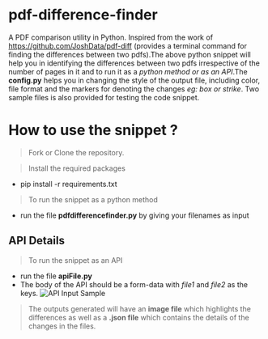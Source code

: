 # pdf-difference-finder
A PDF comparison utility in Python.
Inspired from the work of https://github.com/JoshData/pdf-diff (provides a terminal command for finding the differences between two pdfs).The above python snippet will help you in identifying the differences between two pdfs irrespective of the number of pages in it and to run it as a *python method or as an API*.The **config.py** helps you in changing the style of the output file, including color, file format and the markers for denoting the changes *eg: box or strike*. Two sample files is also provided for testing the code snippet.

# How to use the snippet ?
> Fork or Clone the repository. 

> Install the required packages
- pip install -r requirements.txt

> To run the snippet as a python method
- run the file **pdfdifferencefinder.py** by giving your filenames as input


## API Details
> To run the snippet as an API
- run the file **apiFile.py**
- The body of the API should be a form-data with *file1* and *file2* as the keys.
 ![API Input Sample](https://github.com/sreelekshmyselvin/pdf-difference-finder/blob/master/sampleAPI_Input.png)

  
> The outputs generated will have an **image file** which highlights the differences as well as a **.json file** which contains the details of the changes in the files.
